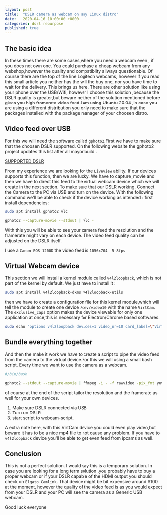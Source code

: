 ```yaml
---
layout: post
title:  "DSLR camera as webcam on any Linux distro"
date:   2020-04-16 10:00:00 +0000
categories: dsrl repurpose
published: true
---
```


## The basic idea

In these times there are some cases,where you need a webcam even , if you does not own one. You could purchase a cheap webcam from any webshop,however the quality and compatiblity allways questionable. Of course there are the top of the line Logitech webcams, however if you read this small article you neither has the will the buy one, nor you have time to wait for the delivery. This brings us here. There are other solution like using your phone over the USB/Wifi, however I choose this solution ,because the DSLR quality is greater,but beware neither of the solution mentioned before gives you high framerate video feed.I am using Ubuntu 20.04 ,in case you are using a different distribution you only need to make sure that the packages installed with the package manager of your choosen distro.

## Video feed over USB

For this we will need the software called `gphoto2`.First we have to make sure that the choosen DSLR supported. On the following website the gphoto2 project updates this list after all mayor build . 

[SUPPORTED DSLR](http://www.gphoto.org/proj/libgphoto2/support.php)

From my experience we are looking for the `Liveview` ability. If our devices supports this function, then we are lucky. We have to capture_movie and then we have to direct this feed to the virtual webcam device which we will create in the next section.
To make sure that our DSLR working. Connect the Camera to the PC via USB and turn on the device.
With the following command we'll be able to check if the device working as intended :
first install dependencies:
```bash
sudo apt install gphoto2 vlc
```

```bash
gphoto2 --capture-movie --stdout | vlc - 
```
With this you will be able to see your camera feed the resolution and the framerate might vary on each device. The video feed quality can be adjusted on the DSLR itself.

I use a `Canon EOS 1200D` the video feed is `1056x704  5-8fps`

## Virtual Webcam device

This section we will install a kernel module called `v4l2loopback`, which is not part of the kernel by default. We just have to install it :

```bash
sudo apt install v4l2loopback-dkms v4l2loopback-utils
```

then we have to create a configuration file for this kernel module,which will tell the module to create one device `/dev/video10` with the name `VirtCam`. The `exclusive_caps` option makes the device viewable for only one application at once,this is necessary for Electron/Chrome based softwares.

```bash
sudo echo "options v4l2loopback devices=1 video_nr=10 card_label=\"VirtCam\" exclusive_caps=1 max_buffers=2" >> /etc/modprobe.d/v4l2loopback.conf
```

## Bundle everything together

And then the make it work we have to create a script to pipe the video feed from the camera to the virtual device.For this we will using a small bash script. Every time we want to use the camera as a webcam.

```bash
#/bin/bash

gphoto2 --stdout --capture-movie | ffmpeg -i - -f rawvideo -pix_fmt yuv420p -threads 0  -s:v 1056x704 -r 25 -f v4l2 /dev/video10
```
of course at the end of the script tailor the resolution and the framerate as well for your own devices.


1. Make sure DSLR connected via USB
2. Turn on DSLR
3. start script to webcam-script.

A extra note here, with this VirtCam device you could even play video,but beware it has to be a nice mp4 file to not cause any problem.
If you have to `v4l2loopback` device you'll be able to get even feed from ipcams as well.


## Conclusion

This is not a perfect solution. I would say this is a temporary solution. In case you are looking for a long term solution ,you probably have to buy a proper webcam or if your DSLR capable of the HDMI output you should check on `Elgato Camlink`. That device might be bit expensive around $100 at the moment, however the quality of the video feed is as you would expect from your DSLR and your PC will see the camera as a Generic USB webcam.

Good luck everyone